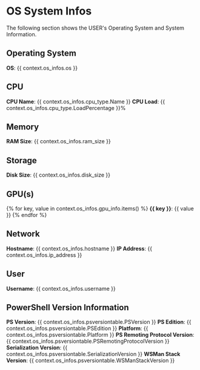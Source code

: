 # OS System Infos

The following section shows the USER's Operating System and System Information.

## Operating System
**OS**: {{ context.os_infos.os }}

## CPU
**CPU Name**: {{ context.os_infos.cpu_type.Name }}
**CPU Load**: {{ context.os_infos.cpu_type.LoadPercentage }}%

## Memory
**RAM Size**: {{ context.os_infos.ram_size }}

## Storage
**Disk Size**: {{ context.os_infos.disk_size }}

## GPU(s)
{% for key, value in context.os_infos.gpu_info.items() %}
**{{ key }}**: {{ value }}
{% endfor %}

## Network
**Hostname**: {{ context.os_infos.hostname }}
**IP Address**: {{ context.os_infos.ip_address }}

## User
**Username**: {{ context.os_infos.username }}

## PowerShell Version Information
**PS Version**: {{ context.os_infos.psversiontable.PSVersion }}
**PS Edition**: {{ context.os_infos.psversiontable.PSEdition }}
**Platform**: {{ context.os_infos.psversiontable.Platform }}
**PS Remoting Protocol Version**: {{ context.os_infos.psversiontable.PSRemotingProtocolVersion }}
**Serialization Version**: {{ context.os_infos.psversiontable.SerializationVersion }}
**WSMan Stack Version**: {{ context.os_infos.psversiontable.WSManStackVersion }}
